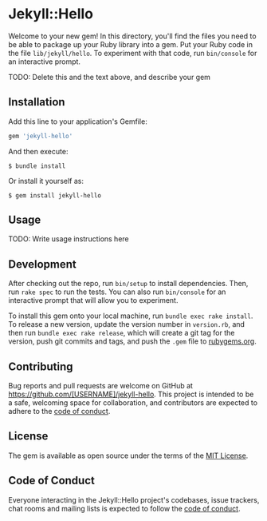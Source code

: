 # Jekyll::Hello

Welcome to your new gem! In this directory, you'll find the files you need to be able to package up your Ruby library into a gem. Put your Ruby code in the file `lib/jekyll/hello`. To experiment with that code, run `bin/console` for an interactive prompt.

TODO: Delete this and the text above, and describe your gem

## Installation

Add this line to your application's Gemfile:

```ruby
gem 'jekyll-hello'
```

And then execute:

    $ bundle install

Or install it yourself as:

    $ gem install jekyll-hello

## Usage

TODO: Write usage instructions here

## Development

After checking out the repo, run `bin/setup` to install dependencies. Then, run `rake spec` to run the tests. You can also run `bin/console` for an interactive prompt that will allow you to experiment.

To install this gem onto your local machine, run `bundle exec rake install`. To release a new version, update the version number in `version.rb`, and then run `bundle exec rake release`, which will create a git tag for the version, push git commits and tags, and push the `.gem` file to [rubygems.org](https://rubygems.org).

## Contributing

Bug reports and pull requests are welcome on GitHub at https://github.com/[USERNAME]/jekyll-hello. This project is intended to be a safe, welcoming space for collaboration, and contributors are expected to adhere to the [code of conduct](https://github.com/[USERNAME]/jekyll-hello/blob/master/CODE_OF_CONDUCT.md).


## License

The gem is available as open source under the terms of the [MIT License](https://opensource.org/licenses/MIT).

## Code of Conduct

Everyone interacting in the Jekyll::Hello project's codebases, issue trackers, chat rooms and mailing lists is expected to follow the [code of conduct](https://github.com/[USERNAME]/jekyll-hello/blob/master/CODE_OF_CONDUCT.md).
